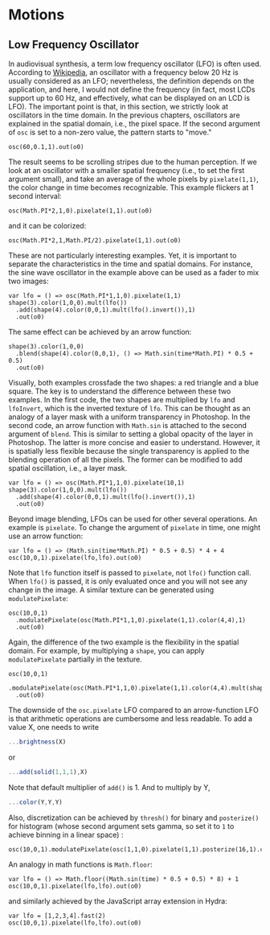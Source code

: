 Motions
========

Low Frequency Oscillator
--------

In audiovisual synthesis, a term low frequency oscillator (LFO) is often used. According to [Wikipedia](https://en.wikipedia.org/wiki/Low-frequency_oscillation), an oscillator with a frequency below 20 Hz is usually considered as an LFO; nevertheless, the definition depends on the application, and here, I would not define the frequency (in fact, most LCDs support up to 60 Hz, and effectively, what can be displayed on an LCD is LFO). The important point is that, in this section, we strictly look at oscillators in the time domain. In the previous chapters, oscillators are explained in the spatial domain, i.e., the pixel space. If the second argument of `osc` is set to a non-zero value, the pattern starts to "move."

```hydra
osc(60,0.1,1).out(o0)
```

The result seems to be scrolling stripes due to the human perception. If we look at an oscillator with a smaller spatial frequency (i.e., to set the first argument small), and take an average of the whole pixels by `pixelate(1,1)`, the color change in time becomes recognizable. This example flickers at 1 second interval:

```hydra
osc(Math.PI*2,1,0).pixelate(1,1).out(o0)
```

and it can be colorized:

```hydra
osc(Math.PI*2,1,Math.PI/2).pixelate(1,1).out(o0)
```

These are not particularly interesting examples. Yet, it is important to separate the characteristics in the time and spatial domains. For instance, the sine wave oscillator in the example above can be used as a fader to mix two images:

```hydra
var lfo = () => osc(Math.PI*1,1,0).pixelate(1,1)
shape(3).color(1,0,0).mult(lfo())
  .add(shape(4).color(0,0,1).mult(lfo().invert()),1)
  .out(o0)
```

The same effect can be achieved by an arrow function:

```hydra
shape(3).color(1,0,0)
  .blend(shape(4).color(0,0,1), () => Math.sin(time*Math.PI) * 0.5 + 0.5)
  .out(o0)
```

Visually, both examples crossfade the two shapes: a red triangle and a blue square. The key is to understand the difference between these two examples. In the first code, the two shapes are multiplied by `lfo` and `lfoInvert`, which is the inverted texture of `lfo`. This can be thought as an analogy of a layer mask with a uniform transparency in Photoshop. In the second code, an arrow function with `Math.sin` is attached to the second argument of `blend`. This is similar to setting a global opacity of the layer in Photoshop. The latter is more concise and easier to understand. However, it is spatially less flexible because the single transparency is applied to the blending operation of all the pixels. The former can be modified to add spatial oscillation, i.e., a layer mask.

```hydra
var lfo = () => osc(Math.PI*1,1,0).pixelate(10,1)
shape(3).color(1,0,0).mult(lfo())
  .add(shape(4).color(0,0,1).mult(lfo().invert()),1)
  .out(o0)
```

Beyond image blending, LFOs can be used for other several operations. An example is `pixelate`. To change the argument of `pixelate` in time, one might use an arrow function:

```hydra
var lfo = () => (Math.sin(time*Math.PI) * 0.5 + 0.5) * 4 + 4
osc(10,0,1).pixelate(lfo,lfo).out(o0)
```

Note that `lfo` function itself is passed to `pixelate`, not `lfo()` function call. When `lfo()` is passed, it is only evaluated once and you will not see any change in the image. A similar texture can be generated using `modulatePixelate`:

```hydra
osc(10,0,1)
  .modulatePixelate(osc(Math.PI*1,1,0).pixelate(1,1).color(4,4),1)
  .out(o0)
```

Again, the difference of the two example is the flexibility in the spatial domain. For example, by multiplying a `shape`, you can apply `modulatePixelate` partially in the texture.

```hydra
osc(10,0,1)
  .modulatePixelate(osc(Math.PI*1,1,0).pixelate(1,1).color(4,4).mult(shape(4,0.5,0.001)),1)
  .out(o0)
```

The downside of the `osc.pixelate` LFO compared to an arrow-function LFO is that arithmetic operations are cumbersome and less readable. To add a value X, one needs to write

```javascript
...brightness(X)
```

or

```javascript
...add(solid(1,1,1),X)
```

Note that default multiplier of `add()` is 1. And to multiply by Y,

```javascript
...color(Y,Y,Y)
```

Also, discretization can be achieved by `thresh()` for binary and `posterize()` for histogram (whose second argument sets gamma, so set it to `1` to achieve binning in a linear space) :

```hydra
osc(10,0,1).modulatePixelate(osc(1,1,0).pixelate(1,1).posterize(16,1).color(4,4),1).out(o0)
```

An analogy in math functions is `Math.floor`:

```hydra
var lfo = () => Math.floor((Math.sin(time) * 0.5 + 0.5) * 8) + 1
osc(10,0,1).pixelate(lfo,lfo).out(o0)
```

and similarly achieved by the JavaScript array extension in Hydra:

```hydra
var lfo = [1,2,3,4].fast(2)
osc(10,0,1).pixelate(lfo,lfo).out(o0)
```
